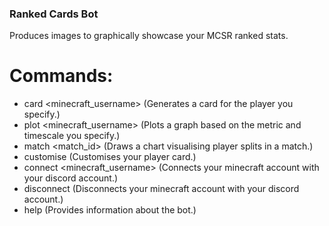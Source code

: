 ### Ranked Cards Bot
Produces images to graphically showcase your MCSR ranked stats.

# Commands:
- card <minecraft_username> (Generates a card for the player you specify.)
- plot <minecraft_username> <metric> <season> (Plots a graph based on the metric and timescale you specify.)
- match <match_id> (Draws a chart visualising player splits in a match.)
- customise <background> (Customises your player card.)
- connect <minecraft_username> (Connects your minecraft account with your discord account.)
- disconnect (Disconnects your minecraft account with your discord account.)
- help (Provides information about the bot.)